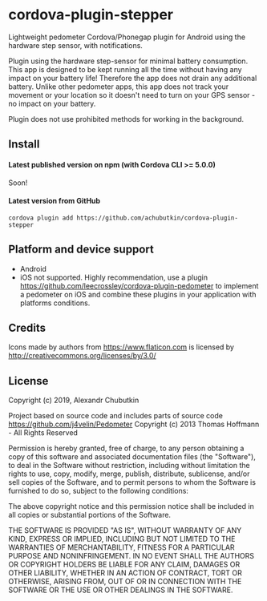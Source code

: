 # cordova-plugin-stepper

Lightweight pedometer Cordova/Phonegap plugin for Android using the hardware step sensor, with notifications.

Plugin using the hardware step-sensor for minimal battery consumption. This app is designed to be kept running all the time without having any impact on your battery life! Therefore the app does not drain any additional battery. Unlike other pedometer apps, this app does not track your movement or your location so it doesn't need to turn on your GPS sensor - no impact on your battery.

Plugin does not use prohibited methods for working in the background.

## Install

#### Latest published version on npm (with Cordova CLI >= 5.0.0)

Soon!

#### Latest version from GitHub

```
cordova plugin add https://github.com/achubutkin/cordova-plugin-stepper
```

## Platform and device support

- Android
- iOS not supported. Highly recommendation, use a plugin https://github.com/leecrossley/cordova-plugin-pedometer to implement a pedometer on iOS and combine these plugins in your application with platforms conditions.

## Credits
Icons made by authors from https://www.flaticon.com is licensed by http://creativecommons.org/licenses/by/3.0/

## License

Copyright (c) 2019, Alexandr Chubutkin

Project based on source code and includes parts of source code https://github.com/j4velin/Pedometer 
Copyright (c) 2013 Thomas Hoffmann - All Rights Reserved

Permission is hereby granted, free of charge, to any person obtaining a copy
of this software and associated documentation files (the "Software"), to deal
in the Software without restriction, including without limitation the rights
to use, copy, modify, merge, publish, distribute, sublicense, and/or sell
copies of the Software, and to permit persons to whom the Software is
furnished to do so, subject to the following conditions:

The above copyright notice and this permission notice shall be included in all
copies or substantial portions of the Software.

THE SOFTWARE IS PROVIDED "AS IS", WITHOUT WARRANTY OF ANY KIND, EXPRESS OR
IMPLIED, INCLUDING BUT NOT LIMITED TO THE WARRANTIES OF MERCHANTABILITY,
FITNESS FOR A PARTICULAR PURPOSE AND NONINFRINGEMENT. IN NO EVENT SHALL THE
AUTHORS OR COPYRIGHT HOLDERS BE LIABLE FOR ANY CLAIM, DAMAGES OR OTHER
LIABILITY, WHETHER IN AN ACTION OF CONTRACT, TORT OR OTHERWISE, ARISING FROM,
OUT OF OR IN CONNECTION WITH THE SOFTWARE OR THE USE OR OTHER DEALINGS IN THE
SOFTWARE.